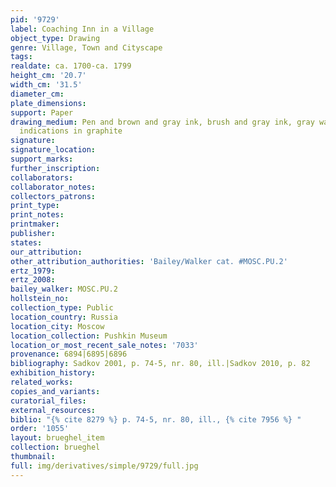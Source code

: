 ```yaml
---
pid: '9729'
label: Coaching Inn in a Village
object_type: Drawing
genre: Village, Town and Cityscape
tags: 
realdate: ca. 1700-ca. 1799
height_cm: '20.7'
width_cm: '31.5'
diameter_cm: 
plate_dimensions: 
support: Paper
drawing_medium: Pen and brown and gray ink, brush and gray ink, gray wash, over preliminary
  indications in graphite
signature: 
signature_location: 
support_marks: 
further_inscription: 
collaborators: 
collaborator_notes: 
collectors_patrons: 
print_type: 
print_notes: 
printmaker: 
publisher: 
states: 
our_attribution: 
other_attribution_authorities: 'Bailey/Walker cat. #MOSC.PU.2'
ertz_1979: 
ertz_2008: 
bailey_walker: MOSC.PU.2
hollstein_no: 
collection_type: Public
location_country: Russia
location_city: Moscow
location_collection: Pushkin Museum
location_or_most_recent_sale_notes: '7033'
provenance: 6894|6895|6896
bibliography: Sadkov 2001, p. 74-5, nr. 80, ill.|Sadkov 2010, p. 82
exhibition_history: 
related_works: 
copies_and_variants: 
curatorial_files: 
external_resources: 
biblio: "{% cite 8279 %} p. 74-5, nr. 80, ill., {% cite 7956 %} "
order: '1055'
layout: brueghel_item
collection: brueghel
thumbnail: 
full: img/derivatives/simple/9729/full.jpg
---
```

